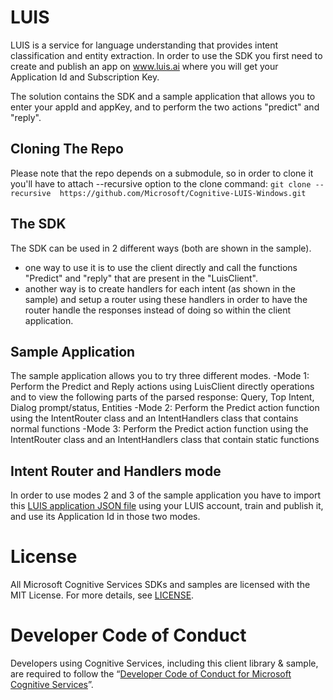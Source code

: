 ﻿LUIS
==============
LUIS is a service for language understanding that provides intent classification and entity extraction.
In order to use the SDK you first need to create and publish an app on www.luis.ai where you will get your Application Id and Subscription Key.

The solution contains the SDK and a sample application that allows you to enter your appId and appKey, and to perform the two actions "predict" and "reply".

Cloning The Repo
--------------
Please note that the repo depends on a submodule, so in order to clone it you'll have to attach --recursive option to the clone command:
`git clone --recursive  https://github.com/Microsoft/Cognitive-LUIS-Windows.git`

The SDK
--------------
The SDK can be used in 2 different ways (both are shown in the sample).
- one way to use it is to use the client directly and call the functions "Predict" and "reply" that are present in the "LuisClient".
- another way is to create handlers for each intent (as shown in the sample) and setup a router using these handlers in order to have the router handle the responses instead of doing so within the client application.

Sample Application
--------------
The sample application allows you to try three different modes.
-Mode 1: Perform the Predict and Reply actions using LuisClient directly operations and to view the following parts of the parsed response: Query, Top Intent, Dialog prompt/status, Entities
-Mode 2: Perform the Predict action function using the IntentRouter class and an IntentHandlers class that contains normal functions
-Mode 3: Perform the Predict action function using the IntentRouter class and an IntentHandlers class that contain static functions

Intent Router and Handlers mode
--------------
In order to use modes 2 and 3 of the sample application you have to import this [LUIS application JSON file](</Sample/LUIS Sample Application JSON/SDK Test.json>) using your LUIS account, train and publish it, and use its Application Id in those two modes.

License
=======

All Microsoft Cognitive Services SDKs and samples are licensed with the MIT License. For more details, see
[LICENSE](</LICENSE.md>).

Developer Code of Conduct
=======

Developers using Cognitive Services, including this client library & sample, are required to follow the “[Developer Code of Conduct for Microsoft Cognitive Services](http://go.microsoft.com/fwlink/?LinkId=698895)”.

